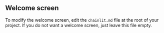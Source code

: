 ## Welcome screen

To modify the welcome screen, edit the `chainlit.md` file at the root of your project. If you do not want a welcome screen, just leave this file empty.

